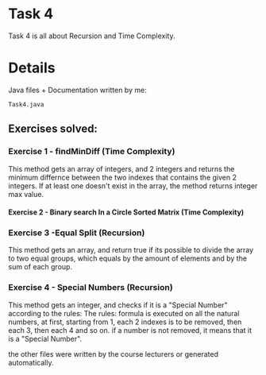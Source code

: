 # Task 4
Task 4 is all about Recursion and Time Complexity.

# Details

Java files + Documentation written by me:

`Task4.java`

## Exercises solved:
### Exercise 1 - findMinDiff (Time Complexity)
This method gets an array of integers, and 2 integers and returns the minimum differnce between the two indexes that contains
the given 2 integers. If at least one doesn't exist in the array, the method returns integer max value.
#### Exercise 2 - Binary search In a Circle Sorted Matrix (Time Complexity)


### Exercise 3 -Equal Split (Recursion)
This method gets an array, and return true if its possible to divide the array to two equal groups,
which equals by the amount of elements and by the sum of each group.


### Exercise 4 - Special Numbers (Recursion)
This method gets an integer, and checks if it is a "Special Number" according to the rules:
The rules: formula is executed on all the natural numbers, at first, starting from 1, each 2 indexes is to be removed, then each 3, then each 4 and so on.
if a number is not removed, it means that it is a "Special Number".



the other files were written by the course lecturers or generated automatically.


